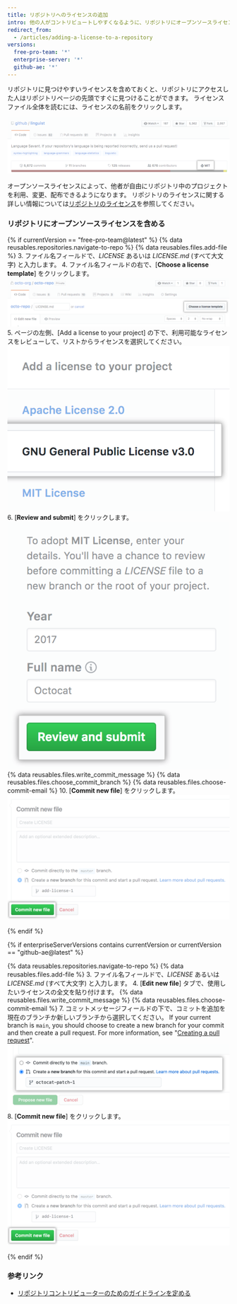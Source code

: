 ```yaml
---
title: リポジトリへのライセンスの追加
intro: 他の人がコントリビュートしやすくなるように、リポジトリにオープンソースライセンスを含めておくことができます。
redirect_from:
  - /articles/adding-a-license-to-a-repository
versions:
  free-pro-team: '*'
  enterprise-server: '*'
  github-ae: '*'
---
```


リポジトリに見つけやすいライセンスを含めておくと、リポジトリにアクセスした人はリポジトリページの先頭ですぐに見つけることができます。 ライセンスファイル全体を読むには、ライセンスの名前をクリックします。

![MIT ライセンスを持つリポジトリヘッダ](/assets/images/help/repository/repo-license-indicator.png)

オープンソースライセンスによって、他者が自由にリポジトリ中のプロジェクトを利用、変更、配布できるようになります。 リポジトリのライセンスに関する詳しい情報については[リポジトリのライセンス](/articles/licensing-a-repository)を参照してください。

### リポジトリにオープンソースライセンスを含める

<!--Dotcom version uses the license tool-->
{% if currentVersion == "free-pro-team@latest" %}
{% data reusables.repositories.navigate-to-repo %}
{% data reusables.files.add-file %}
3. ファイル名フィールドで、*LICENSE* あるいは *LICENSE.md* (すべて大文字) と入力します。
4. ファイル名フィールドの右で、[**Choose a license template**] をクリックします。 ![ライセンステンプレートの選択ボタン](/assets/images/help/repository/license-tool.png)
5. ページの左側、[Add a license to your project] の下で、利用可能なライセンスをレビューして、リストからライセンスを選択してください。 ![利用可能なライセンスのリスト](/assets/images/help/repository/license-tool-picker.png)
6. [**Review and submit**] をクリックします。 ![[Review and submit] ボタン](/assets/images/help/repository/license-review-tool.png)
{% data reusables.files.write_commit_message %}
{% data reusables.files.choose_commit_branch %}
{% data reusables.files.choose-commit-email %}
10. [**Commit new file**] をクリックします。 ![ブランチへのライセンスのコミット](/assets/images/help/repository/license-submit-tool.png)

{% endif %}

<!--GHE version just adds a file named LICENSE or LICENSE.md-->
{% if enterpriseServerVersions contains currentVersion or currentVersion == "github-ae@latest" %}

{% data reusables.repositories.navigate-to-repo %}
{% data reusables.files.add-file %}
3. ファイル名フィールドで、*LICENSE* あるいは *LICENSE.md* (すべて大文字) と入力します。
4. [**Edit new file**] タブで、使用したいライセンスの全文を貼り付けます。
{% data reusables.files.write_commit_message %}
{% data reusables.files.choose-commit-email %}
7. コミットメッセージフィールドの下で、コミットを追加を現在のブランチか新しいブランチから選択してください。 If your current branch is `main`, you should choose to create a new branch for your commit and then create a pull request. For more information, see "[Creating a pull request](/github/collaborating-with-issues-and-pull-requests/creating-a-pull-request)". ![コミットブランチのオプション](/assets/images/help/repository/choose-commit-branch.png)
8. [**Commit new file**] をクリックします。 ![ブランチへのライセンスのコミット](/assets/images/help/repository/license-submit-tool.png)

{% endif %}

### 参考リンク

- [リポジトリコントリビューターのためのガイドラインを定める](/articles/setting-guidelines-for-repository-contributors)
